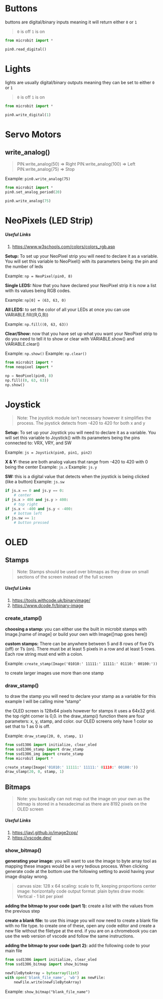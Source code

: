 # Buttons
buttons are digital/binary inputs meaning it will return either `0` or `1`
> `0` is off
`1` is on

```python
from microbit import *

pin0.read_digital()
```
# Lights
lights are usually digital/binary outputs meaning they can be set to either `0` or `1`

> `0` is off
`1` is on

```python
from microbit import *

pin0.write_digital(1)
```
# Servo Motors
## write_analog()
> PIN.write_analog(50) => Right
PIN.write_analog(100) => Left
PIN.write_analog(75) => Stop

Example: `pin0.write_analog(75)`

```python
from microbit import *
pin0.set_analog_period(20)

pin0.write_analog(75)
```
# NeoPixels (LED Strip)
##### Useful Links
1. https://www.w3schools.com/colors/colors_rgb.asp

**Setup:** To set up your NeoPixel strip you will need to declare it as a variable. You will set this variable to NeoPixel() with its parameters being: the pin and the number of leds

Example: `np = NeoPixel(pin0, 8)`

**Single LEDS:** Now that you have declared your NeoPixel strip it is now a list with its values being RGB codes.

Example: `np[0] = (63, 63, 0)`

**All LEDS:** to set the color of all your LEDs at once you can use VARIABLE.fill((R,G,B))

Example: `np.fill((0, 63, 63))`

**Clear/Show:** now that you have set up what you want your NeoPixel strip to do you need to tell it to show or clear with VARIABLE.show() and VARIABLE.clear()

Example: `np.show()`
Example: `np.clear()`

```python
from microbit import *
from neopixel import *

np = NeoPixel(pin0, 8)
np.fill((0, 63, 63))
np.show()
```

# Joystick
> Note: The joystick module isn't necessary however it simplifies the process. The joystick detects from -420 to 420 for both x and y 


**Setup:** To set up your Joystick you will need to declare it as a variable. You will set this variable to Joystick() with its parameters being the pins connected to: VRX, VRY, and SW  

Example: `js = Joystick(pin0, pin1, pin2)`

**X & Y:** these are both analog values that range from -420 to 420 with 0 being the center
Example: `js.x`
Example: `js.y`

**SW:** this is a digital value that detects when the joystick is being clicked (like a button)
Example: `js.sw`
```python
if js.x == 0 and js.y == 0:
    # center
if js.x > 400 and js.y > 400:
    # top right
if js.x < -400 and js.y < -400:
    # bottom left
if js.sw == 1:
    # button pressed
```
# OLED
## Stamps
> Note: Stamps should be used over bitmaps as they draw on small sections of the screen instead of the full screen

##### Useful Links
1. https://tools.withcode.uk/binaryimage/
2. https://www.dcode.fr/binary-image

### create_stamp()
**choosing a stamp:** you can either use the built in microbit stamps with Image.[name of image] or build your own with Image([map goes here])

**custom stamps:** There can be anywhere between 5 and 8 rows of five 0’s (off) or 1’s (on). There must be at least 5 pixels in a row and at least 5 rows. Each row string must end with a colon. 

Example:  `create_stamp(Image('01010:' 11111:' 11111:' 01110:' 00100:'))` 

to create larger images use more than one stamp

### draw_stamp()
to draw the stamp you will need to declare your stamp as a variable for this example I will be calling mine “stamp”

the OLED screen is 128x64 pixels however for stamps it uses a 64x32 grid. the top right corner is 0,0. in the draw_stamp() function there are four parameters: x, y, stamp, and color. our OLED screens only have 1 color so set that to 1 as 0 is off.

Example: `draw_stamp(20, 0, stamp, 1)`

```python
from ssd1306 import initialize, clear_oled
from ssd1306_stamp import draw_stamp
from ssd1306_img import create_stamp
from microbit import *

create_stamp(Image('01010:' 11111:' 11111:' 01110:' 00100:'))
draw_stamp(20, 0, stamp, 1)
```
## Bitmaps
> Note: you basically can not map out the image on your own as the bitmap is stored in a hexadecimal as there are 8192 pixels on the OLED screen 

##### Useful Links
1. https://javl.github.io/image2cpp/
2. https://vscode.dev/

### show_bitmap()
**generating your image:** you will want to use the image to byte array tool as mapping these images would be a very tedious process. When clicking generate code at the bottom use the following setting to avoid having your image display wrong.

> canvas size: 128 x 64
scaling: scale to fit, keeping proportions
center image: horizontally
code output format: plain bytes
draw mode: Vertical - 1 bit per pixel

**adding the bitmap to your code (part 1):** create a list with the values from the previous step 

**create a blank file:** to use this image you will now need to create a blank file with no file type. to create one of these, open any code editor and create a new file without the filetype at the end. if you are on a chromebook you can use the web version of vscode and follow the same instructions. 

**adding the bitmap to your code (part 2):** add the following code to your main file

```python
from ssd1306 import initialize, clear_oled
from ssd1306_bitmap import show_bitmap

newFileByteArray = bytearray(list)
with open('blank_file_name', 'wb') as newFile:
    newFile.write(newFileByteArray)
```

Example: `show_bitmap("blank_file_name")`